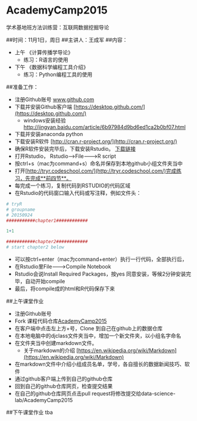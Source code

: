 # AcademyCamp2015
学术基地班方法训练营：互联网数据挖掘导论


##时间：11月1日，周日
##主讲人：王成军
##内容：
- 上午 《计算传播学导论》
  - 练习：R语言的使用
- 下午 《数据科学编程工具介绍》
  - 练习：Python编程工具的使用

##准备工作：
- 注册Github账号 www.github.com
- 下载并安装Github客户端 [https://desktop.github.com/](https://desktop.github.com/)
  - windows安装经验 http://jingyan.baidu.com/article/6b97984d9bd6ed1ca2b0bf07.html
- 下载并安装anaconda python 
- 下载安装R软件 [http://cran.r-project.org/](http://cran.r-project.org/)
- 确保R软件安装完毕后，下载安装Rstudio。 [下载链接](https://www.rstudio.com/products/rstudio/download)
- 打开Rstudio， Rstudio-->File--->R script
- 按ctrl+s（mac为command+s）命名并保存到本地github小组文件夹当中
- 打开[http://tryr.codeschool.com/](http://tryr.codeschool.com/)完成练习，先完成**前四节**。
- 每完成一个练习，复制代码到RSTUDIO的代码区域
- 在Rstudio的代码窗口输入代码或写注释，例如文件头：

```R
# tryR
# groupname
# 20150924
###########chapter1############

1+1

###########chapter2############
# start chapter2 below

```
- 可以按ctrl+enter（mac为command+enter）执行一行代码，全部执行后，
- 在Rstudio里File--->Compile Notebook
- Rstudio会说Install Required Packages，按yes  同意安装，等候2分钟安装完毕，自动开始compile
- 最后，将compile成的html和R代码保存下来


##上午课堂作业

- 注册Github账号
- Fork 课程代码仓库[AcademyCamp2015](https://github.com/data-science-lab/AcademyCamp2015)
- 在客户端中点击左上方+号，Clone 到自己在github上的数据仓库
- 在本地电脑中的djclass文件夹当中，增加一个新文件夹，以小组名字命名
- 在文件夹当中创建markdown文件。
  - 关于markdown的介绍 [https://en.wikipedia.org/wiki/Markdown](https://en.wikipedia.org/wiki/Markdown)
- 在markdown文件中介绍小组成员名单，学号，各自擅长的数据新闻技巧、软件
- 通过github客户端上传到自己的github仓库
- 回到自己的github仓库网页，检查提交结果
- 在自己的github仓库网页点击pull request将修改提交给data-science-lab/AcademyCamp2015

##下午课堂作业
tba
